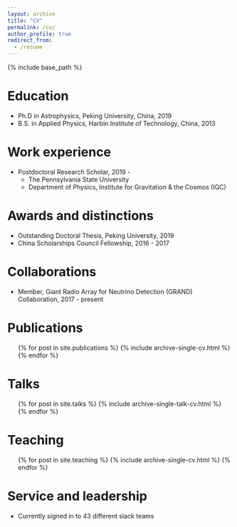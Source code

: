 ```yaml
---
layout: archive
title: "CV"
permalink: /cv/
author_profile: true
redirect_from:
  - /resume
---
```


{% include base_path %}

Education
======
* Ph.D in Astrophysics, Peking University, China, 2019
* B.S. in Applied Physics, Harbin Institute of Technology, China, 2013

Work experience
======
* Postdoctoral Research Scholar, 2019 - 
  * The Pennsylvania State University
  * Department of Physics, Institute for Gravitation & the Cosmos (IGC) 

Awards and distinctions
======
* Outstanding Doctoral Thesis, Peking University, 2019
* China Scholarships Council Fellowship, 2016 - 2017

Collaborations
======
* Member, Giant Radio Array for Neutrino Detection (GRAND) Collaboration, 2017 - present


Publications
======
  <ul>{% for post in site.publications %}
    {% include archive-single-cv.html %}
  {% endfor %}</ul>
  
Talks
======
  <ul>{% for post in site.talks %}
    {% include archive-single-talk-cv.html %}
  {% endfor %}</ul>
  
Teaching
======
  <ul>{% for post in site.teaching %}
    {% include archive-single-cv.html %}
  {% endfor %}</ul>
  
Service and leadership
======
* Currently signed in to 43 different slack teams
